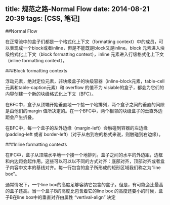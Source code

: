 title: 规范之路-Normal Flow
date: 2014-08-21 20:39
tags: [CSS, 笔记]
---

##Normal Flow

在正常流中的盒子们都是一个格式化上下文（formatting context）中的成员，可以表现成一个block或者inline，但是不能既是block又是inline。block 元素进入块级格式化上下文（block formatting context），inline 元素进入行级格式化上下文（inline formatting context）。

###Block formatting contexts

浮动元素，绝对定位元素，非块级盒子的块级容器（inline-block元素，table-cell元素和table-caption元素）和 overflow 的值不为 visiable的盒子，都会为它们的内容创建一个新的块级格式化上下文（BFC）。

在BFC中，盒子从顶端开始垂直地一个接一个地排列，两个盒子之间的垂直的间隙是由他们的margin 值所决定的。在一个BFC中，两个相邻的块级盒子的垂直外边距会产生折叠。

在BFC中，每一个盒子的左外边缘（margin-left）会触碰到容器的左边缘(padding-left 或者 border-left)（对于从右到左的格式来说，则触碰到右边缘）。

###Inline formatting contexts

在IFC中，盒子从顶端水平地一个接一个地排列。盒子之间的水平的外边距，边框和内边距会起作用。这些可以可以以不同的方式对齐：底部对齐，顶部对齐或者盒子内容中文本的基线对齐。每一行包含的盒子所形成的矩形区域我们称之为“line box”。

通常情况下，一个line box的高度足够容纳它包含的盒子。但是，有可能会比最高的盒子还高。当一个盒子B的高度比包含着它的line box 的高度还要小的时候，盒子B在line box中的垂直对齐由属性 “vertival-align” 决定




